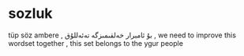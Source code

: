 # sozluk
tüp söz ambere , بۇ ئامبرار خەلقىمىزگە تەئەللۇق , we need to improve this wordset together , this set belongs to the ygur people

